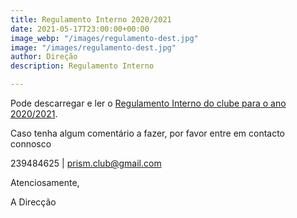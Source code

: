 ```yaml
---
title: Regulamento Interno 2020/2021
date: 2021-05-17T23:00:00+00:00
image_webp: "/images/regulamento-dest.jpg"
image: "/images/regulamento-dest.jpg"
author: Direção
description: Regulamento Interno

---
```

Pode descarregar e ler o [Regulamento Interno do clube para o ano 2020/2021](/images/regulamento-interno-para-a-organizacao-das-atividades.pdf "Regulamento Interno do clube para o ano 2020/2021").

Caso tenha algum comentário a fazer, por favor entre em contacto connosco

239484625 | prism.club@gmail.com

Atenciosamente,

A Direcção